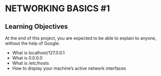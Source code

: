 # NETWORKING BASICS #1

## Learning Objectives

At the end of this project, you are expected to be able to explain to anyone, without the help of Google:
  - What is localhost/127.0.0.1
  - What is 0.0.0.0
  - What is /etc/hosts
  - How to display your machine’s active network interfaces
